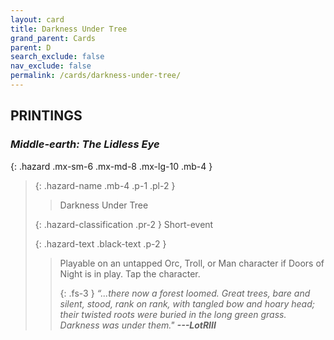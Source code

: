 ```yaml
---
layout: card
title: Darkness Under Tree
grand_parent: Cards
parent: D
search_exclude: false
nav_exclude: false
permalink: /cards/darkness-under-tree/
---
```


## PRINTINGS


### _Middle-earth: The Lidless Eye_

{: .hazard .mx-sm-6 .mx-md-8 .mx-lg-10 .mb-4 }
> {: .hazard-name .mb-4 .p-1 .pl-2 }
> > <div class="hazard-mp"></div>
> > <div class="card-name">Darkness Under Tree</div>
>
> {: .hazard-classification .pr-2 }
> Short-event
>
> {: .hazard-text .black-text .p-2 }
> > Playable on an untapped Orc, Troll, or Man character if Doors of Night is in play. Tap the character. 
> > 
> > {: .fs-3 } 
> > _“...there now a forest loomed. Great trees, bare and silent, stood, rank on rank,  with tangled bow and hoary head; their twisted roots were buried in the long green grass. Darkness was under them."_ ***---&#65279;LotRIII*** 
>
